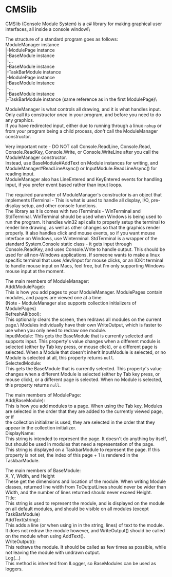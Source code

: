# CMSlib
CMSlib (Console Module System) is a c# library for making graphical user interfaces, all inside a console window!\

The structure of a standard program goes as follows:\
ModuleManager instance\
|-ModulePage instance\
|-BaseModule instance\
  |-...\
  |-BaseModule instance\
  |-TaskBarModule instance\
|-ModulePage instance\
  |-BaseModule instance\
  |-...\
  |-BaseModule instance\
  |-TaskBarModule instance (same reference as in the first ModulePage)\
 
ModuleManager is what controls all drawing, and it is what handles input.\
Only call its constructor *once* in your program, and before you need to do any graphics.\
If you have redirected input, either due to running through a linux `nohup` or from your program being a child process, *don't* call the ModuleManager constructor.

Very important note - DO NOT call Console.ReadLine, Console.Read, Console.ReadKey, Console.Write, or Console.WriteLine after you call the ModuleManager constructor.\
Instead, use BaseModule#AddText on Module instances for writing, and ModuleManager#ReadLineAsync() or InputModule.ReadLineAsync() for reading input.\
ModuleManager also has LineEntered and KeyEntered events for handling input, if you prefer event based rather than input loops.

The required parameter of ModuleManager's constructor is an object that implements ITerminal - This is what is used to handle all display, I/O, pre-display setup, and other console functions.\
The library as it is comes with two ITerminals - WinTerminal and StdTerminal. WinTerminal should be used when Windows is being used to run the program. It handles win32 api calls to properly setup the terminal to render line drawing, as well as other changes so that the graphics render properly. It also handles click and mouse events, so if you want mouse interface on Windows, use Winterminal. StdTerminal is a wrapper of the standard System.Console static class - it gets input through Console.ReadKey, and uses Console.Write to handle output. This should be used for all non-Windows applications.
If someone wants to make a linux specific terminal that uses /dev/input for mouse clicks, or an IOKit terminal to handle mouse input on Macs, feel free, but I'm only supporting Windows mouse input at the moment.

The main members of ModuleManager:\
Add(ModulePage):\
  This is how you add pages to your ModuleManager. ModulePages contain modules, and pages are viewed one at a time.\
  (Note - ModuleManager also supports collection initializers of ModulePages)\
RefreshAll(bool):\
  This optionally clears the screen, then redraws all modules on the current page.\ 
  Modules individually have their own WriteOutput, which is faster to use when you only need to redraw one module.\
InputModule:
  This gets the BaseModule that is currently selected and supports input. This property's value changes when a different module is selected (either by Tab key press, or mouse click), or a different page is selected. When a Module that doesn't inherit InputModule is selected, or no Module is selected at all, this property returns `null`.\
SelectedModule:\
  This gets the BaseModule that is currently selected. This property's value changes when a different Module is selected (either by Tab key press, or mouse click),
  or a different page is selected. When no Module is selected, this property returns `null`.

The main members of ModulePage:\
Add(BaseModule):\
  This is how you add modules to a page. When using the Tab key, Modules are selected in the order that they are added to the currently viewed page, or if\
  the collection initializer is used, they are selected in the order that they appear in the collection initializer.\
DisplayName:\
  This string is intended to represent the page. It doesn't do anything by itself, but should be used in modules that need a representation of the page.\
  This string is displayed on a TaskbarModule to represent the page. If this property is not set, the index of this page + 1 is rendered in the TaskbarModule.

The main members of BaseModule:\
X, Y, Width, and Height\
  These get the dimensions and location of the module. When writing Module classes, returned line width from ToOutputLines should never be wider than Width, and the number of lines returned should never exceed Height.\
Title:\
  This string is used to represent the module, and is displayed on the module on all default modules, and should be visible on all modules (except TaskBarModule)\
AddText(string):\
  This adds a line (or when using \n in the string, lines) of text to the module. It does not redraw the module however, and WriteOutput() should be called on the module when using AddText().\
WriteOutput():\
  This redraws the module. It should be called as few times as possible, while not leaving the module with undrawn output.\
Log(...)\
  This method is inherited from ILogger, so BaseModules can be used as loggers.
